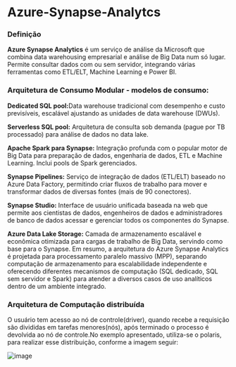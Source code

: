 # Azure-Synapse-Analytcs

<h3>Definição</h3>
<p><b>Azure Synapse Analytics</b> é um serviço de análise da Microsoft que combina data warehousing empresarial e análise de Big Data num só lugar. Permite consultar dados com ou sem servidor, integrando várias ferramentas como ETL/ELT, Machine Learning e Power BI.</p>
 
<h3>Arquitetura de Consumo Modular - modelos de consumo: </h3>
<p><strong>Dedicated SQL pool:</strong>Data warehouse tradicional com desempenho e custo previsíveis, escalável ajustando as unidades de data warehouse (DWUs).</p>
<p><strong>Serverless SQL pool:</strong> Arquitetura de consulta sob demanda (pague por TB processado) para análise de dados no data lake.</p>
<p><strong>Apache Spark para Synapse:</strong> Integração profunda com o popular motor de Big Data para preparação de dados, engenharia de dados, ETL e Machine Learning. Inclui pools de Spark gerenciados.</p>
<p><strong>Synapse Pipelines:</strong> Serviço de integração de dados (ETL/ELT) baseado no Azure Data Factory, permitindo criar fluxos de trabalho para mover e transformar dados de diversas fontes (mais de 90 conectores).</p>
<p><strong>Synapse Studio:</strong> Interface de usuário unificada baseada na web que permite aos cientistas de dados, engenheiros de dados e administradores de banco de dados acessar e gerenciar todos os componentes do Synapse.</p>
<p><strong>Azure Data Lake Storage:</strong> Camada de armazenamento escalável e econômica otimizada para cargas de trabalho de Big Data, servindo como base para o Synapse.
Em resumo, a arquitetura do Azure Synapse Analytics é projetada para processamento paralelo massivo (MPP), separando computação de armazenamento para escalabilidade independente e oferecendo diferentes mecanismos de computação (SQL dedicado, SQL sem servidor e Spark) para atender a diversos casos de uso analíticos dentro de um ambiente integrado.</p>

<h3>Arquitetura de Computação distribuída</h3>
<p> O usuário tem acesso ao nó de controle(driver), quando recebe a requisição são divididas em tarefas menores(nós), após terminado o processo é devolvida ao nó de controle.No exemplo apresentado, utiliza-se o polaris, para realizar esse distribuição, conforme a imagem seguir:</p>

![image](https://github.com/user-attachments/assets/ecfc4f6c-d808-40a7-b53f-0f243a66ea6a)

